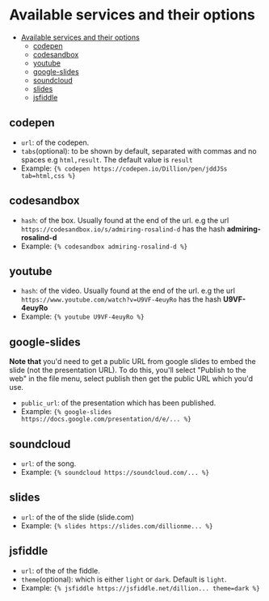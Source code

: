 
# Available services and their options

- [Available services and their options](#available-services-and-their-options)
  - [codepen](#codepen)
  - [codesandbox](#codesandbox)
  - [youtube](#youtube)
  - [google-slides](#google-slides)
  - [soundcloud](#soundcloud)
  - [slides](#slides)
  - [jsfiddle](#jsfiddle)

## codepen

- `url`: of the codepen.
- `tabs`(optional): to be shown by default, separated with commas and no spaces e.g `html,result`. The default value is `result`
- Example: `{% codepen https://codepen.io/Dillion/pen/jddJSs tab=html,css %}`

## codesandbox

- `hash`: of the box. Usually found at the end of the url. e.g the url `https://codesandbox.io/s/admiring-rosalind-d` has the hash **admiring-rosalind-d**
- Example: `{% codesandbox admiring-rosalind-d %}`

## youtube

- `hash`: of the video. Usually found at the end of the url. e.g the url `https://www.youtube.com/watch?v=U9VF-4euyRo` has the hash **U9VF-4euyRo**
- Example: `{% youtube U9VF-4euyRo %}`

## google-slides

**Note that** you'd need to get a public URL from google slides to embed the slide (not the presentation URL). To do this, you'll select "Publish to the web" in the file menu, select publish then get the public URL which you'd use.

- `public_url`: of the presentation which has been published.
- Example: `{% google-slides https://docs.google.com/presentation/d/e/... %}`

## soundcloud

- `url`: of the song.
- Example: `{% soundcloud https://soundcloud.com/... %}`

## slides

- `url`: of the of the slide (slide.com)
- Example: `{% slides https://slides.com/dillionme... %}`

## jsfiddle

- `url`: of the of the fiddle.
- `theme`(optional): which is either `light` or `dark`. Default is `light`.
- Example: `{% jsfiddle https://jsfiddle.net/dillion... theme=dark %}`
